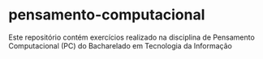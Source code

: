 # pensamento-computacional
Este repositório contém exercícios realizado na disciplina de Pensamento Computacional (PC) do Bacharelado em Tecnologia da Informação 
